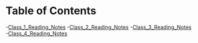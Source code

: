 # Table of Contents
-[Class_1_Reading_Notes](class1readingnotes.md)
-[Class_2_Reading_Notes](class2readingnotes.md)
-[Class_3_Reading_Notes](class3readingnotes.md)
-[Class_4_Reading_Notes](class4readingnotes.md)
